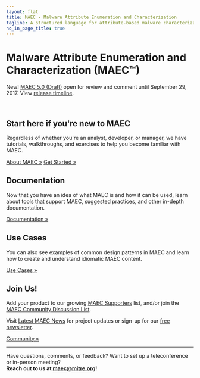 ```yaml
---
layout: flat
title: MAEC - Malware Attribute Enumeration and Characterization
tagline: A structured language for attribute-based malware characterization
no_in_page_title: true
---
```


<h1 class="site-title">Malware Attribute Enumeration and Characterization (MAEC™)</h1>

<div class="jumbotron">
  <p><span class="label label-success">New!</span>  <a href="/releases/5.0">MAEC 5.0 (Draft)</a> open for review and comment until September 29, 2017. View <a href="/documentation/roadmap">release timeline</a>.</p>
  <br>
  <h2><strong>Start here if you're new to MAEC</strong></h2>
  <p>Regardless of whether you're an analyst, developer, or manager, we have tutorials, walkthroughs, and exercises to help you become familiar with MAEC.</p>
  <p><a class="btn btn-primary btn-lg" role="button" href="/about-maec">About MAEC »</a>
  <a class="btn btn-primary btn-lg" role="button" href="/getting-started">Get Started »</a></p>
</div>

<div class="row">
  <div class="col-md-4 text-center">
    <h2>Documentation</h2>
    <p>Now that you have an idea of what MAEC is and how it can be used,
    learn about tools that support MAEC, suggested practices, and other in-depth
    documentation.</p>
    <p><a class="btn btn-primary btn-lg" role="button" href="/documentation">Documentation »</a></p>
  </div>
  <div class="col-md-4 text-center">
    <h2>Use Cases</h2>
    <p>You can also see examples of common design patterns in MAEC and
    learn how to create and understand idiomatic MAEC content.</p>
    <p><a class="btn btn-primary btn-lg" role="button" href="/documentation/use_cases">Use Cases »</a></p>
  </div>
  <div class="col-md-4 text-center">
    <h2>Join Us!</h2>
    <p>Add your product to our growing <a href="/community/supporters">MAEC Supporters</a> list, and/or join the <a href="/community/#discussion-lists--archives">MAEC Community Discussion List</a>.</p>
    <p>Visit <a href="/news">Latest MAEC News</a> for project updates or sign-up for our <a href="/community/#free-newsletter">free newsletter</a>.</p>
    <p><a class="btn btn-primary btn-lg" role="button" href="/community">Community »</a></p>
  </div>
</div>

<hr />

<p class="lead text-center">
	Have questions, comments, or feedback? Want to set up a teleconference or in-person meeting?
	<br/>
	<strong>Reach out to us at <a href="mailto:maec@mitre.org">maec@mitre.org</a>!</strong>
</p>
